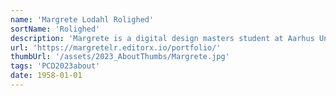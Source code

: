 ```yaml
---
name: 'Margrete Lodahl Rolighed'
sortName: 'Rolighed'
description: 'Margrete is a digital design masters student at Aarhus University with an interest in posthumanism, physical computing and aesthetic programming. She has a love for plants and is currently working with plants and sensor technology in the field of more-than-human research at the experimental project Growing CoDesign'
url: 'https://margretelr.editorx.io/portfolio/'
thumbUrl: '/assets/2023_AboutThumbs/Margrete.jpg'
tags: 'PCD2023about'
date: 1958-01-01
---
```

